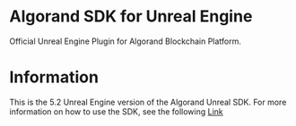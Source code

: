 # Algorand SDK for Unreal Engine
Official Unreal Engine Plugin for Algorand Blockchain Platform.

# Information
This is the 5.2 Unreal Engine version of the Algorand Unreal SDK. For more information on how to use the SDK, see the following [Link](https://github.com/ShoshaDev/Algorand-Unreal-Engine-SDK/blob/master/Algorand%20Unreal%20SDK%20Documentation.md)

